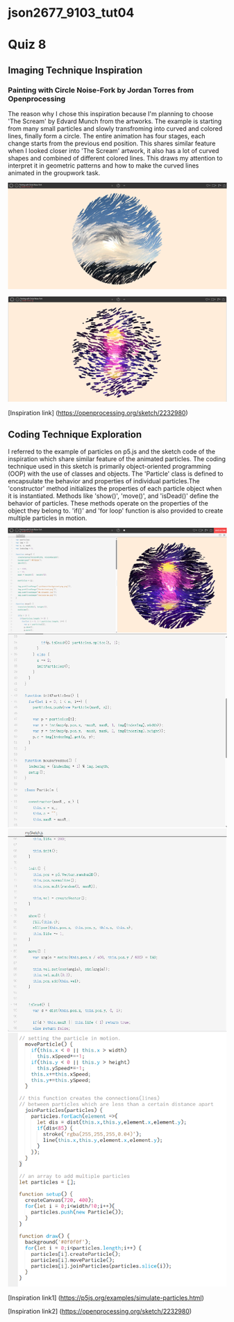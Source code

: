 # json2677_9103_tut04
# Quiz 8
## Imaging Technique Inspiration
### **Painting with Circle Noise-Fork by Jordan Torres from Openprocessing**

The reason why I chose this inspiration because I'm planning to choose 'The Scream' by Edvard Munch from the artworks. The example is starting from many small particles and slowly transfroming into curved and colored lines, finally form a circle. The entire animation has four stages, each change starts from the previous end position. This shares similar feature when I looked closer into 'The Scream' artwork, it also has a lot of curved shapes and combined of different colored lines. This draws my attention to interpret it in geometric patterns and how to make the curved lines animated in the groupwork task.

![1st image of the inspiration image](assets/Screenshot1.png)

![2nd image of the inspiration image](assets/Screenshot2.png)

[Inspiration link] (https://openprocessing.org/sketch/2232980)

## Coding Technique Exploration

I referred to the example of particles on p5.js and the sketch code of the inspiration which share similar feature of the animated particles. The coding technique used in this sketch is primarily object-oriented programming (OOP) with the use of classes and objects. The 'Particle' class is defined to encapsulate the behavior and properties of individual particles.The 'constructor' method initializes the properties of each particle object when it is instantiated. Methods like 'show()', 'move()', and 'isDead()' define the behavior of particles. These methods operate on the properties of the object they belong to. 'if()' and 'for loop' function is also provided to create multiple particles in motion.

![Coding technique screenshot1](assets/Screenshot3.png)
![Coding technique screenshot2](assets/Screenshot4.png)
![Coding technique screenshot3](assets/Screenshot5.png)
![Coding technique screenshot4](assets/screenshot6.png)

[Inspiration link1] (https://p5js.org/examples/simulate-particles.html)

[Inspiration link2] (https://openprocessing.org/sketch/2232980)

